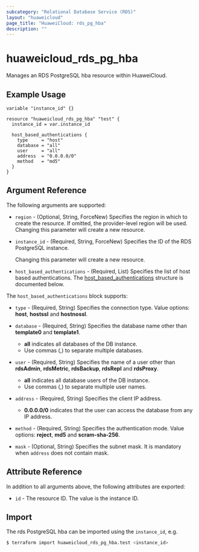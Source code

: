 ```yaml
---
subcategory: "Relational Database Service (RDS)"
layout: "huaweicloud"
page_title: "HuaweiCloud: rds_pg_hba"
description: ""
---
```


# huaweicloud_rds_pg_hba

Manages an RDS PostgreSQL hba resource within HuaweiCloud.

## Example Usage

```hcl
variable "instance_id" {}

resource "huaweicloud_rds_pg_hba" "test" {
  instance_id = var.instance_id

  host_based_authentications {
    type     = "host"
    database = "all"
    user     = "all"
    address  = "0.0.0.0/0"
    method   = "md5"
  }
}
```

## Argument Reference

The following arguments are supported:

* `region` - (Optional, String, ForceNew) Specifies the region in which to create the resource.
  If omitted, the provider-level region will be used. Changing this parameter will create a new resource.

* `instance_id` - (Required, String, ForceNew) Specifies the ID of the RDS PostgreSQL instance.

  Changing this parameter will create a new resource.

* `host_based_authentications` - (Required, List) Specifies the list of host based authentications.
The [host_based_authentications](#PgHba_HostBasedAuthentication) structure is documented below.

<a name="PgHba_HostBasedAuthentication"></a>
The `host_based_authentications` block supports:

* `type` - (Required, String) Specifies the connection type. Value options: **host**, **hostssl** and **hostnossl**.

* `database` - (Required, String) Specifies the database name other than **template0** and **template1**.
  + **all** indicates all databases of the DB instance.
  + Use commas (,) to separate multiple databases.

* `user` - (Required, String) Specifies the name of a user other than **rdsAdmin**, **rdsMetric**, **rdsBackup**,
  **rdsRepl** and **rdsProxy**.
  + **all** indicates all database users of the DB instance.
  + Use commas (,) to separate multiple user names.

* `address` - (Required, String) Specifies the client IP address.
  + **0.0.0.0/0** indicates that the user can access the database from any IP address.

* `method` - (Required, String) Specifies the authentication mode. Value options: **reject**, **md5** and
  **scram-sha-256**.

* `mask` - (Optional, String) Specifies the subnet mask. It is mandatory when `address` does not contain mask.

## Attribute Reference

In addition to all arguments above, the following attributes are exported:

* `id` - The resource ID. The value is the instance ID.

## Import

The rds PostgreSQL hba can be imported using the `instance_id`, e.g.

```bash
$ terraform import huaweicloud_rds_pg_hba.test <instance_id>
```
